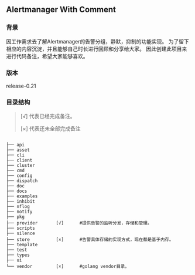## Alertmanager With Comment

### 背景
因工作需求去了解Alertmanager的告警分组，静默，抑制的功能实现。
为了留下相应的内容沉淀，并且能够自己时长进行回顾和分享给大家。
因此创建此项目来进行代码备注，希望大家能够喜欢。

### 版本
release-0.21

### 目录结构
>[√] 代表已经完成备注。
>
>[×] 代表还未全部完成备注

````

├── api
├── asset
├── cli
├── client
├── cluster
├── cmd
├── config
├── dispatch
├── doc
├── docs
├── examples
├── inhibit
├── nflog
├── notify
├── pkg
├── provider       [√]      #提供告警的监听分发，存储和管理。
├── scripts
├── silence
├── store          [×]      #告警具体存储的实现方式，现在都是基于内存。
├── template
├── test
├── types
├── ui
└── vendor         [×]      #golang vendor目录。

````

